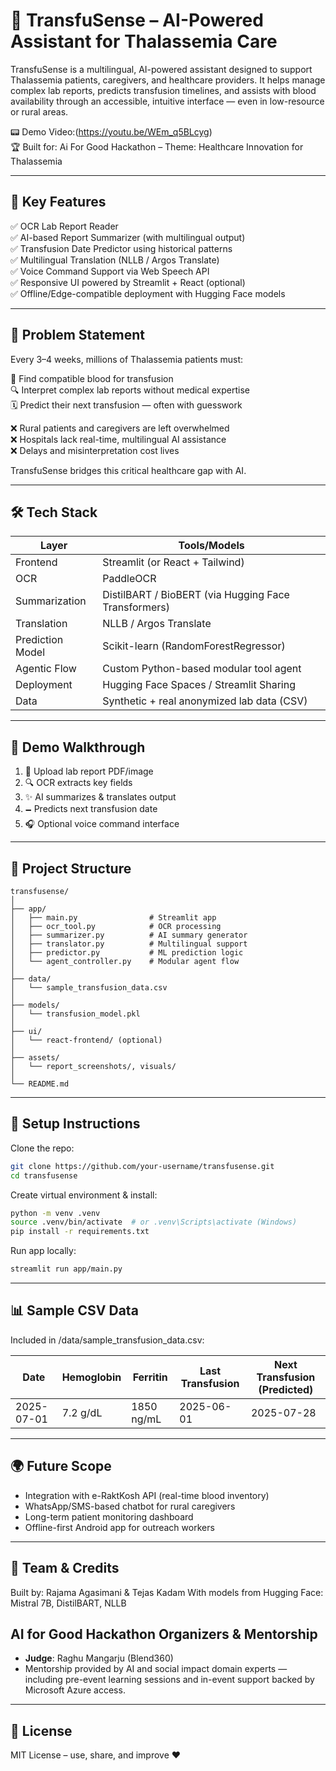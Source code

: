 # 🧨 TransfuSense – AI-Powered Assistant for Thalassemia Care

TransfuSense is a multilingual, AI-powered assistant designed to support Thalassemia patients, caregivers, and healthcare providers. It helps manage complex lab reports, predicts transfusion timelines, and assists with blood availability through an accessible, intuitive interface — even in low-resource or rural areas.

📟️ Demo Video:(https://youtu.be/WEm_q5BLcyg)  
🏆 Built for: Ai For Good Hackathon – Theme: Healthcare Innovation for Thalassemia

---

## 🧠 Key Features

✅ OCR Lab Report Reader  
✅ AI-based Report Summarizer (with multilingual output)  
✅ Transfusion Date Predictor using historical patterns  
✅ Multilingual Translation (NLLB / Argos Translate)  
✅ Voice Command Support via Web Speech API  
✅ Responsive UI powered by Streamlit + React (optional)  
✅ Offline/Edge-compatible deployment with Hugging Face models

---

## 🎯 Problem Statement

Every 3–4 weeks, millions of Thalassemia patients must:

📍 Find compatible blood for transfusion  
🔍 Interpret complex lab reports without medical expertise  
🗓️ Predict their next transfusion — often with guesswork

❌ Rural patients and caregivers are left overwhelmed  
❌ Hospitals lack real-time, multilingual AI assistance  
❌ Delays and misinterpretation cost lives

TransfuSense bridges this critical healthcare gap with AI.

---

## 🛠️ Tech Stack

| Layer | Tools/Models |
|-------|--------------|
| Frontend | Streamlit (or React + Tailwind) |
| OCR | PaddleOCR |
| Summarization | DistilBART / BioBERT (via Hugging Face Transformers) |
| Translation | NLLB / Argos Translate |
| Prediction Model | Scikit-learn (RandomForestRegressor) |
| Agentic Flow | Custom Python-based modular tool agent |
| Deployment | Hugging Face Spaces / Streamlit Sharing |
| Data | Synthetic + real anonymized lab data (CSV) |

---

## 🧪 Demo Walkthrough

1. 📄 Upload lab report PDF/image  
2. 🔍 OCR extracts key fields  
3. ✨ AI summarizes & translates output  
4. 🗕️ Predicts next transfusion date  
5. 🎧 Optional voice command interface

---

## 📁 Project Structure

```
transfusense/
│
├── app/
│   ├── main.py                # Streamlit app
│   ├── ocr_tool.py            # OCR processing
│   ├── summarizer.py          # AI summary generator
│   ├── translator.py          # Multilingual support
│   ├── predictor.py           # ML prediction logic
│   └── agent_controller.py    # Modular agent flow
│
├── data/
│   └── sample_transfusion_data.csv
│
├── models/
│   └── transfusion_model.pkl
│
├── ui/
│   └── react-frontend/ (optional)
│
├── assets/
│   └── report_screenshots/, visuals/
│
└── README.md
```

---

## 🚀 Setup Instructions

Clone the repo:

```bash
git clone https://github.com/your-username/transfusense.git
cd transfusense
```

Create virtual environment & install:

```bash
python -m venv .venv
source .venv/bin/activate  # or .venv\Scripts\activate (Windows)
pip install -r requirements.txt
```

Run app locally:

```bash
streamlit run app/main.py
```

---

## 📊 Sample CSV Data

Included in /data/sample_transfusion_data.csv:

| Date       | Hemoglobin | Ferritin | Last Transfusion | Next Transfusion (Predicted) |
|------------|------------|----------|------------------|-------------------------------|
| 2025-07-01 | 7.2 g/dL   | 1850 ng/mL | 2025-06-01        | 2025-07-28                    |

---

## 🌍 Future Scope

- Integration with e-RaktKosh API (real-time blood inventory)  
- WhatsApp/SMS-based chatbot for rural caregivers  
- Long-term patient monitoring dashboard  
- Offline-first Android app for outreach workers

---

## 👥 Team & Credits

Built by: Rajama Agasimani & Tejas Kadam 
With models from Hugging Face: Mistral 7B, DistilBART, NLLB  
## AI for Good Hackathon Organizers & Mentorship

- **Judge**: Raghu Mangarju (Blend360)
- Mentorship provided by AI and social impact domain experts — including pre-event learning sessions and in-event support backed by Microsoft Azure access. 

---

## 📜 License

MIT License – use, share, and improve ❤️
